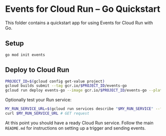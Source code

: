 # Events for Cloud Run – Go Quickstart

This folder contains a quickstart app for using Events for Cloud Run with Go.

## Setup

```
go mod init events
```

## Deploy to Cloud Run

```sh
PROJECT_ID=$(gcloud config get-value project)
gcloud builds submit --tag gcr.io/$PROJECT_ID/events-go
gcloud run deploy events-go --image gcr.io/$PROJECT_ID/events-go --platform managed --allow-unauthenticated
```

Optionally test your Run service:

```sh
MY_RUN_SERVICE_URL=$(gcloud run services describe "$MY_RUN_SERVICE" --format 'value(status.address.url)')
curl $MY_RUN_SERVICE_URL # GET request
```

At this point you should have a ready Cloud Run service. Follow the main `README.md` for
instructions on setting up a trigger and sending events.